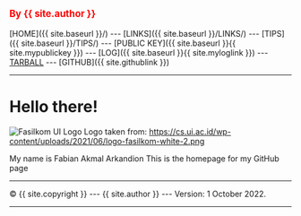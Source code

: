 <span style="color:red; font-weight:bold; font-size:larger;">By {{ site.author }}</span>
<br><br>
[HOME]({{ site.baseurl }}/) ---
[LINKS]({{ site.baseurl }}/LINKS/) ---
[TIPS]({{ site.baseurl }}/TIPS/) ---
[PUBLIC KEY]({{ site.baseurl }}{{ site.mypublickey }}) ---
[LOG]({{ site.baseurl }}{{ site.myloglink }}) ---
[TARBALL](https://os.vlsm.org/Log/fabianark.tar.bz2.txt) ---
[GITHUB]({{ site.githublink }})
<br>
<hr>

<h1>Hello there!</h1>

![Fasilkom UI Logo](https://cs.ui.ac.id/wp-content/uploads/2021/06/logo-fasilkom-white-2.png)
Logo taken from: https://cs.ui.ac.id/wp-content/uploads/2021/06/logo-fasilkom-white-2.png

My name is Fabian Akmal Arkandion
This is the homepage for my GitHub page

<hr>
&copy; {{ site.copyright }} --- {{ site.author }} --- Version: 1 October 2022.
<hr>
<br>
